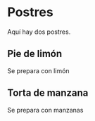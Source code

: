 # Postres

Aquí hay dos postres.

## Pie de limón

Se prepara con limón

## Torta de manzana

Se prepara con manzanas